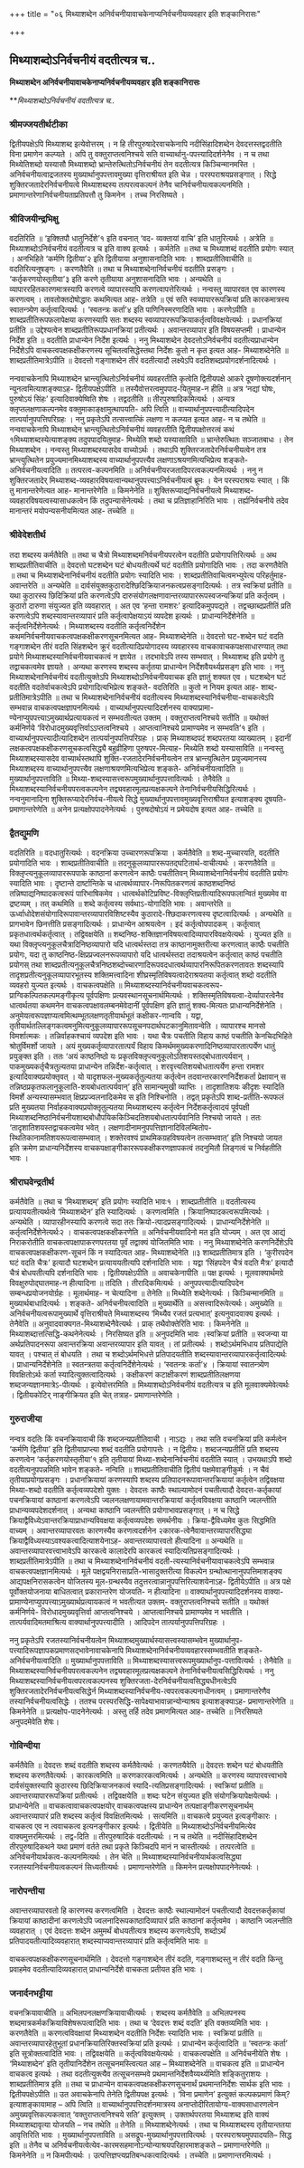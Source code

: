 +++
title = "०६ मिथ्याशब्देन अनिर्वचनीयावाचकेनाप्यनिर्वचनीयव्यवहार इति शङ्कानिरासः"

+++


## मिथ्याशब्दोऽनिर्वचनीयं वदतीत्यत्र च..

**मिथ्याशब्देन अनिर्वचनीयावाचकेनाप्यनिर्वचनीयव्यवहार इति शङ्कानिरासः**

***मिथ्याशब्दोऽनिर्वचनीयं वदतीत्यत्र च..*

### **श्रीमज्जयतीर्थटीका**

द्वितीयपक्षेऽपि मिथ्याशब्द इत्येवोत्तरम् । न हि तीरपुरुषादेरवाचकेनापि नदीसिंहादिशब्देन देवदत्तस्तद्वदतीति विना प्रमाणेन कल्प्यते । अपि तु वक्तुराप्तत्वनिश्चये सति वाच्यार्थानु-पपत्त्यादिदर्शनेनैव । न च तथा मिथ्येतिशब्दो यस्यासौ मिथ्याशब्दो भ्रान्तेरुत्थितोऽनिर्वचनीयं तेन वदतीत्यत्र किञ्चिन्मानमस्ति । अनिर्वचनीयत्वाद्रजतस्य मुख्यार्थानुपपत्तावमुख्या वृत्तिराश्रीयत इति चेन्न । परस्पराश्रयप्रसङ्गात् । सिद्धे शुक्तिरजतादेरनिर्वचनीयत्वे मिथ्याशब्दस्य तत्परत्वकल्पनं तेनैव चानिर्वचनीयत्वकल्पनमिति । प्रमाणान्तरेणानिर्वचनीयताप्रतिपत्तौ तु किमनेन । तच्च निरसिष्यते ।

### **श्रीविजयीन्द्रभिक्षु**

वदतिरिति ॥ ‘इक्श्तिपौ धातुनिर्देशे’१ इति वचनात् ‘वद- व्यक्तायां वाचि’ इति धातुरित्यर्थः । अत्रेति ॥ मिथ्याशब्दोऽनिर्वचनीयं वदतीत्यत्र च इति वाक्य इत्यर्थः । कर्मतेति ॥ तथा च मिथ्याशब्दं वदतीति प्रयोगः स्यात् । अनभिहिते ‘कर्मणि द्वितीया’२ इति द्वितीयाया अनुशासनादिति भावः । शाब्दप्रतीतिवाचीति ॥ वदतिरित्यनुषङ्गः । करणतैवेति ॥ तथा च मिथ्याशब्देनानिर्वचनीयं वदतीति प्रसङ्गः । ‘कर्तृकरणयोस्तृतीया’३ इति करणे तृतीयाया अनुशासनादिति भावः । अन्यथेति ॥ व्यापाररहितकारणमात्रस्यापि करणत्वे व्यापारस्यापि करणत्वापत्तेरित्यर्थः । नन्वस्तु व्यापारवत एव कारणस्य करणत्वम् । तावतोक्तदोषोद्धारः कथमित्यत आह- तत्रेति ॥ एवं सति स्वव्यापाररूपक्रियां प्रति कारकमात्रस्य स्वातन्त्र्येण कर्तृत्वादित्यर्थः । ‘स्वतन्त्रः कर्ता’४ इति पाणिनिस्मरणादिति भावः । करणेऽपीति ॥ शाब्दप्रतीतिरूपफलापेक्षया करणस्यापि सतः शब्दस्य स्वव्यापाररूपक्रियाकर्तृत्वविवक्षयेत्यर्थः । प्रधानक्रियां प्रतीति ॥ उद्देश्यत्वेन शाब्दप्रतीतिरूपप्रधानक्रियां प्रतीत्यर्थः । अवान्तरव्यापार इति विषयसप्तमी । प्राधान्येन निर्देश इति ॥ वदतीति प्राधान्येन निर्देश इत्यर्थः । ननु मिथ्याशब्देन देवदत्तोऽनिर्वचनीयं वदतीत्यप्राधान्येन निर्देशेऽपि वाचकत्वपक्षकक्षीकरणस्य सूचितत्वसिद्धेस्तथा निर्देशः कुतो न कृत इत्यत आह- मिथ्याशब्देनेति ॥ शाब्दप्रतीतिमात्रेऽपीति ॥ देवदत्तो गङ्गाशब्देन तीरं वदतीत्यादौ लक्ष्येऽपि वदतिशब्दप्रयोगदर्शनादित्यर्थः ।

नन्ववाचकेनापि मिथ्याशब्देन भ्रान्त्युत्थितोऽनिर्वचनीयं व्यवहरतीति कृत्वेति द्वितीयपक्षे आकरे दूषणोक्त्यदर्शनान् न्यूनत्वमित्याशङ्क्याऽह- द्वितीयपक्षेऽपीति ॥ तस्यैवोत्तरत्वमुपपाद-यितुमाह-न हीति ॥ अत्र ‘नद्यां घोषः, पुरुषोऽयं सिंहः’ इत्यादिवाक्येष्विति शेषः । तद्वदतीति ॥ तीरपुरुषादिकमित्यर्थः । अन्यत्र क्लृप्तलक्षणाकल्पनमेव वक्तुमाकाङ्क्षामुत्थापयति- अपि त्विति ॥ वाच्यार्थानुपपत्त्यादीत्यादिपदेन तात्पर्यानुपपत्तिपरिग्रहः । ननु प्रकृतेऽपि तत्सत्त्वात्किं लक्षणा न कल्प्यत इत्यत आह- न च तथेति ॥ नन्ववाचकेनापि मिथ्याशब्देन भ्रान्त्युत्थितोऽनिर्वचनीयं व्यवहरतीति द्वितीयपक्षोत्तरत्वं कथं १मिथ्याशब्दस्येत्याशङ्क्य तदुपपादयितुमाह- मिथ्येति शब्दो यस्यासाविति ॥ भ्रान्तेरुत्थितः सञ्जातबाधः । तेन मिथ्याशब्देन । नन्वस्तु मिथ्याशब्दस्यासदेव वाच्योऽर्थः । तथाऽपि शुक्तिरजतादेरनिर्वचनीयत्वेन तत्र भ्रान्त्युत्थितेन प्रयुज्यमानमिथ्याशब्दस्य वाच्यार्थानुपपत्त्यैव लक्षणाऽश्रयणमित्यभिप्रेत्य शङ्कते- अनिर्वचनीयत्वादिति ॥ तत्परत्व-कल्पनमिति ॥ अनिर्वचनीयरजतादिपरत्वकल्पनमित्यर्थः । ननु न शुक्तिरजतादेर् मिथ्याशब्द-व्यवहारविषयत्वान्यथानुपपत्त्याऽनिर्वचनीयत्वं ब्रूमः । येन परस्पराश्रयः स्यात् । किं तु मानान्तरेणेत्यत आह- मानान्तरेणेति ॥ किमनेनेति ॥ शुक्तिरूप्याद्यनिर्वचनीयत्वे मिथ्याशब्द-व्यवहारविषयत्वस्यासाधकत्वेन किं तदुपन्यासेनेत्यर्थः । तथा च प्रतिज्ञाहानिरिति भावः । तर्ह्यनिर्वचनीये तदेव मानान्तरं मयोपन्यसनीयमित्यत आह- तच्चेति ॥

### **श्रीवेदेशतीर्थ**

तदा शब्दस्य कर्मतैवेति ॥ तथा च चैत्रो मिथ्याशब्दमनिर्वचनीयपरत्वेन वदतीति प्रयोगापत्तिरित्यर्थः ॥ अथ शाब्दप्रतीतिवाचीति ॥ देवदत्तो घटशब्देन घटं बोधयतीत्यर्थे घटं वदतीति प्रयोगादिति भावः । तदा करणतैवेति ॥ तथा च मिथ्याशब्देनानिर्वचनीयं वदतीति प्रयोगः स्यादिति भावः । शाब्दप्रतीतिवाचित्वमभ्युपेत्य परिहर्तुमाह- अवान्तरेति ॥ अन्यथेति ॥ दार्वसंयुक्तकुठारादेश्छिदिक्रियाजनकत्वप्रसङ्गादित्यर्थः । तत्र स्वक्रियां प्रतीति ॥ यथा कुठारस्य छिदिक्रियां प्रति करणत्वेऽपि दारुसंयोगलक्षणावान्तरव्यापाररूपस्वजन्यक्रियां प्रति कर्तृत्वम् । कुठारो दारुणा संयुज्यत इति व्यवहारात् । अत एव ‘हन्ता रामशरः’ इत्यादिकमुपपद्यते । तद्वच्छाब्दप्रतीतिं प्रति करणत्वेऽपि शब्दस्यावान्तरव्यापारं प्रति कर्तृत्वापेक्षयाऽयं व्यपदेश इत्यर्थः । प्राधान्यनिर्देशेनेति ॥ कर्तृत्वनिर्देशेनेत्यर्थः । मिथ्याशब्दस्य वदतीति कर्तृत्वनिर्देशेन कथमनिर्वचनीयवाचकत्वपक्षकक्षीकरणसूचनमित्यत आह- मिथ्याशब्देनेति ॥ देवदत्तो घट-शब्देन घटं वदति गङ्गाशब्देन तीरं वदति सिंहशब्देन क्रूरं वदतीत्यादिप्रयोगादस्य व्यवहारस्य वाचकावाचकपक्षसाधारण्यात् तथा प्रयोगे मिथ्याशब्दस्यानिर्वचनीयवाचकत्वं न ज्ञायेत । तदभावेऽपि तस्य सम्भवात् । मिथ्याशब्द इति प्रयोगे तु तद्वाचकत्वमेव ज्ञायते । अन्यथा करणस्य शब्दस्य कर्तृतया प्राधान्येन निर्देशवैयर्थ्यप्रसङ्ग इति भावः । ननु मिथ्याशब्देनानिर्वचनीयं वदतीत्युक्तेऽपि मिथ्याशब्दोऽनिर्वचनीयवाचक इति ज्ञातुं शक्यत एव । घटशब्देन घटं वदतीति वदतेर्वाचकत्वेऽपि प्रयोगादित्यभिप्रेत्य शङ्कते- वदतिरिति ॥ कुतो न नियम इत्यत आह- शाब्द-प्रतीतिमात्रेऽपीति ॥ तथा च मिथ्याशब्देनानिर्वचनीयं वदतीत्यस्य मिथ्याशब्दस्यानिर्वचनीया-वाचकत्वेऽपि सम्भवान्न वाचकत्वपक्षज्ञापनमित्यर्थः । वाच्यार्थानुपपत्त्यादिदर्शनस्य वाक्याप्रामा-ण्येनाप्युपपत्त्याऽमुख्यार्थप्रत्यायकत्वं न सम्भवतीत्यत उक्तम् । वक्तुराप्तत्वनिश्चये सतीति ॥ यथोक्तं कर्मनिर्णये ‘विरोधादमुख्यवृत्तिर्वाऽऽप्तत्वनिश्चये । आप्तत्वानिश्चये प्रामाण्यमेव न सम्भवति’१ इति । वाच्यार्थानुपपत्त्यादीत्यादिशब्देन तात्पर्यानुपपत्तिपरिग्रहः । प्राक् मिथ्याशब्दपदं शब्दपरतया व्याख्यातम् । इदानीं लक्षकत्वपक्षकक्षीकरणसूचकत्वसिद्ध्यै बहुव्रीहिणा पुरुषपर-मित्याह- मिथ्येति शब्दो यस्यासाविति ॥ नन्वस्तु मिथ्याशब्दस्यासदेव वाच्यार्थस्तथापि शुक्ति-रजतादेरनिर्वचनीयत्वेन तत्र भ्रान्त्युत्थितेन प्रयुज्यमानस्य मिथ्याशब्दस्य वाच्यार्थानुपपत्त्यैव लक्षणाश्रयणमित्यभिप्रेत्य शङ्कते- अनिर्वचनीयत्वादिति ॥ मुख्यार्थानुपपत्ताविति ॥ मिथ्या-शब्दस्यासत्त्वरूपमुख्यार्थानुपपत्तावित्यर्थः । तेनैवेति ॥ मिथ्याशब्दस्यानिर्वचनीयपरत्वकल्पनेन तद्व्यवहारमूलप्रत्यक्षकल्पने तेनानिर्वचनीयसिद्धिरित्यर्थः । नन्वनुमानादिना शुक्तिरूप्यादेरनिर्वच-नीयत्वे सिद्धे मुख्यार्थानुपपत्तावमुख्यवृत्तिराश्रीयत इत्याशङ्क्य दूषयति- प्रमाणान्तरेणेति ॥ अनेन प्रत्यक्षोपपादनेनेत्यर्थः । पुरुषदोषोऽयं न प्रमेयदोष इत्यत आह- तच्चेति ॥

### **द्वैतद्युमणि**

वदतिरिति ॥ वदधातुरित्यर्थः । वदनक्रिया उच्चारणरूपक्रिया । कर्मतैवेति ॥ शब्द-मुच्चारयति, वदतीति प्रयोगादिति भावः । शाब्दप्रतीतिवाचीति ॥ तदनुकूलव्यापाररूपतद्घटितार्थ-वाचीत्यर्थः । करणतैवेति ॥ विक्लृप्त्यनुकूलव्यापाररूपपाके काष्ठानां करणत्वेन काष्ठैः पचतीतिवन् मिथ्याशब्देनानिर्वचनीयं वदतीति प्रयोगः स्यादिति भावः । दृष्टान्ते दार्ष्टान्तिके च धात्वर्थव्यापार-निरूपितकरणत्वं काष्ठशब्दनिष्ठं तन्निष्पाद्यनिष्पादकत्वरूपं पारिभाषिकमेव । धात्वर्थकोटिप्रविष्ट-विक्लृप्तिप्रतीत्यादिरूपफलान्वितं मुख्यमेव वा द्रष्टव्यम् । तत् कथमिति ॥ शब्दे कर्तृत्वस्य सर्वथाऽ-योगादिति भावः । अवान्तरेति ॥ ऊर्ध्वाधोदेशसंयोगादिरूपावान्तरव्यापारविशिष्टस्यैव कुठारादे-श्छिदाकरणत्वस्य दृष्टत्वादित्यर्थः । अन्यथेति ॥ प्रागभावेन छिनत्तीति प्रसङ्गादित्यर्थः । प्राधान्येन आश्रयत्वेन । इदं कर्तृत्वोपपादकम् । कर्तृत्वात् प्रकृतधात्वर्थकर्तृत्वात् । तद्विवक्षयेति ॥ शब्दनिष्ठ-शक्तिज्ञानविषयत्वादिव्यापारविवक्षयेत्यर्थः । युज्यत इति ॥ यथा विक्लृप्त्यनुकूलचैत्रादिनिष्ठव्यापारो यदि धात्वर्थस्तदा तत्र काष्ठानामुक्तरीत्या करणत्वात् काष्ठैः पचतीति प्रयोगः, यदा तु काष्ठनिष्ठ-क्षिप्रप्रज्वलनरूपव्यापारो यदि धात्वर्थस्तदा तदाश्रयत्वेन कर्तृत्वात् काष्ठं पचतीति प्रयोगस् तथा शाब्दप्रतीत्यनुकूलचैत्रनिष्ठशब्दोच्चारणादिरूपवदधात्वर्थव्यापारनिरूपितकरणतावतः शब्दस्यापि तादृशप्रतीत्यनुकूलव्यापारभूतस्य शक्तिमत्त्वादिना शीघ्रस्मृतिविषयत्वादेराश्रयतया कर्तृत्वात् शब्दो वदतीति व्यवहरो युज्यत इत्यर्थः । वाचकत्वपक्षेति ॥ मिथ्याशब्दस्यानिर्वचनीयवाचकत्वरूप-प्राग्विकल्पितकल्पमङ्गीकृत्य पूर्वपक्षिणः प्रत्यवस्थानसूचनार्थमित्यर्थः । शक्तिस्मृतिविषयत्वा-देर्व्यापारत्वेनैव धात्वर्थतया कथमनेन वाचकत्वपक्षावलम्बनमेवेदानीं पूर्वपक्षिण इति ज्ञातुं शक्य-मित्यतः प्राधान्यनिर्देशेनेति । अनुमेयत्वरूपज्ञाप्यत्वमित्थम्भूतलक्षणतृतीयार्थभूतं कक्षीकर-णान्वयि । यद्वा, तृतीयार्थतल्लिङ्गकत्वमनुमित्यनुकूलव्यापाररूपसूचनपदार्थघटकानुमितावन्वेति । व्यापारश्च मानसो विमर्शात्मकः । तन्निर्वाहकश्चायं व्यपदेश इति भावः । यथा चैत्रः पचतीति विहाय काष्ठं पचतीति केनचिदभिहिते श्रोतुर्विमर्शो जायते । अयं मुख्यकर्तृव्यापारतात्पर्यं विहाय किमर्थममुख्यकरणादिनिष्ठव्यापारतात्पर्येण धातुं प्रयुङ्क्त इति । ततः ‘अयं काष्ठनिष्ठो यः प्रकृतविक्लृप्त्यनुकूलोऽतिशयस्तद्बोधतात्पर्यवान् । पाकमुख्यकर्तृचैत्रतुल्यतया प्राधान्येन तन्निर्देश-कर्तृत्वात् । शरवृत्त्यतिशयबोधतात्पर्येण हन्ता रामशर इत्यादिवाक्यप्रयोक्तृवत् । यो यादृशफल-मुख्यकर्तृतुल्यतया कर्तृत्वेन तदवान्तरकारणनिर्देशकर्ता प्रेक्षावान् स तन्निष्ठप्रकृतफलानुकूलाति-शयबोधतात्पर्यवान्’ इति सामान्यमुखी व्याप्तिः । तादृशातिशयः कीदृशः स्यादिति विमर्शे अन्यस्यासम्भवात् क्षिप्रप्रज्वलनादिकमेव स इति निश्चिनोति । तद्वत् प्रकृतेऽपि शाब्द-प्रतीति-रूपफलं प्रति मुख्यतया निर्वाहकवाक्यप्रयोक्तृतुल्यतया मिथ्याशब्दस्य कर्तृत्वेन निर्देशकर्तृत्वादयं पूर्वपक्षी मिथ्याशब्दनिष्ठानिर्वचनीयशाब्दबोधौपयिककिञ्चिदतिशयबोधतात्पर्यवानिति निश्चयो जायते । ततः ‘तादृशातिशयस्तद्वाचकत्वमेव भवेत् । लक्षणादीनामनुपपत्तिज्ञानादिविलम्बितोप-स्थितिकानामतिशयरूपत्वासम्भवात् । शक्तेरवश्यं प्राथमिकग्रहविषयत्वेन तत्सम्भवात्’ इति निश्चयो जायत इति क्रमेण प्राधान्यनिर्देशस्य वाचकपक्षाङ्गीकाररूपकक्षीकरणज्ञापकत्वं तदनुमितौ लिङ्गत्वं च निर्वहतीति भावः ।

### **श्रीराघवेन्द्रतीर्थ**

कर्मतैवेति ॥ तथा च ‘मिथ्याशब्दम्’ इति प्रयोगः स्यादिति भावः१ । शाब्दप्रतीतीति ॥ वदतीत्यस्य प्रत्याययतीत्यर्थत्वे ‘मिथ्याशब्देन’ इति स्यादित्यर्थः । करणत्वमिति । क्रियानिष्पादकत्वरूपमित्यर्थः । अन्यथेति । व्यापारहीनस्यापि करणत्वे सदा ततः क्रियो-त्पादप्रसङ्गादित्यर्थः । प्राधान्यनिर्देशेनेति ॥ कर्तृत्वनिर्देशेनेत्यर्थः२ । वाचकत्वपक्षकक्षीकरणेति ॥ अनिर्वचनीयवादिनो मत इति योज्यम् । अत एव आद्यं निराकरोतीति वाचकत्वपक्षापाकरणपरतया पूर्वं तद्वाक्यं योजितमिति भावः । ननु मिथ्याशब्देनेति करणनिर्देशेऽपि वाचकत्वपक्षकक्षीकरण-सूचनं किं न स्यादित्यत आह- मिथ्याशब्देनेति ॥३ शाब्दप्रतीतिमात्र इति । ‘कुरीरपदेन घटं वदति चैत्रः’ इत्यादौ घटशब्देन प्रत्याययतीत्यपि दर्शनादिति भावः । यद्वा ‘सिंहपदेन चैत्रं वदति मैत्रः’ इत्यादौ चैत्रं बोधयतीत्यपि दर्शनादिति भावः । द्वितीयपक्षेऽपीति ॥ अवाचकेनापीति ॥ पक्ष इत्यर्थः । मूलवाक्यार्थमग्रे विवक्षुरुपोद्घातमाह-न हीत्यादिना ॥ तदिति । तीरादिकमित्यर्थः । अनुपपत्त्यादीत्यादिपदेन सम्बन्धप्रयोजनयोर्ग्रहः । मूलार्थमाह- न चेत्यादिना ॥ तेनेति ॥ मिथ्येति शब्देनेत्यर्थः । किञ्चिन्मानमिति ॥ मुख्यार्थबाधादित्यर्थः । शङ्कते- अनिर्वचनीयत्वादिति ॥ मुख्यार्थेति ॥ असत्त्वादिरूपेत्यर्थः। अमुख्येति ॥ अनिर्वचनीयत्वरूपामुख्यार्थे वृत्तिराश्रीयते मिथ्याशब्दस्य ‘मिथ्यैव रजतं प्रत्यभात्’ इत्यनुवादवाक्य इत्यर्थः । तेनैवेति ॥ अनुवादवाक्यगत-मिथ्याशब्देनैवेत्यर्थः । प्राक् तथैवोक्तेरिति भावः । किमनेनेति ॥ मिथ्याशब्दात्तत्सिद्धि-कथनेनेत्यर्थः । निरसिष्यत इति ॥ अनुपदमिति भावः ।स्वक्रियां प्रतीति ॥ स्वजन्या या अर्थप्रतिपादनरूपा अवान्तरक्रिया अवान्तरव्यापार इति यावत् । तां प्रतीत्यर्थः । शब्दोऽर्थमभिधाय प्रतिपाद्येति यावत् । पश्चात् तं बोधयति । तथा च शब्दोऽर्थमभिधत्ते प्रतिपादयतीति शब्दस्यावान्तरव्यापारकर्तृत्वादित्यर्थः । प्राधान्यनिर्देशेनेति ॥ स्वतन्त्रतया कर्तृत्वनिर्देशेनेत्यर्थः । ‘स्वतन्त्रः कर्ता’४ । क्रियायां स्वातन्त्र्येण विवक्षितोऽर्थः कर्ता स्यादित्युक्तत्वादित्यर्थः । कक्षीकरणं कटाक्षीकरणं शाब्दप्रतीतिलक्षणया शब्दजन्यज्ञानमात्रेऽ-पीत्यर्थः । इत्येवोत्तरमिति ॥ मिथ्याशब्दोऽनिर्वचनीयं वदतीत्यत्र च इति मूलवाक्यमेवेत्यर्थः । द्वितीयकोटिर् नाङ्गीक्रियत इति चेत् तत्राह- प्रमाणान्तरेणेति ।

### **गुरुराजीया**

नन्वत्र वदतिः किं वचनक्रियावाची किं शब्दजन्यप्रतीतिवाची । नाऽद्यः । तथा सति वचनक्रियां प्रति कर्मत्वेन ‘कर्मणि द्वितीया’ इति द्वितीयाप्राप्त्या शब्दं वदतीति प्रयोगापत्तेः । न द्वितीयः। शब्दजन्यप्रतीतिं प्रति शब्दस्य करणत्वेन ‘कर्तृकरणयोस्तृतीया’१ इति तृतीयायां मिथ्या-शब्देनानिर्वचनीयं वदतीति स्यात् । उभयथाऽपि शब्दो वदतीत्यनुपपन्नमिति भावेन शङ्कते- नन्विति ॥ शाब्दप्रतीतिवाचीति द्वितीयं पक्षमेवाङ्गीकुर्मः । न चैवं तृतीयाप्रयोगप्रसङ्गः । प्रधानक्रियायां करणस्यापि शब्दस्य प्रतिपादनरूपावान्तरक्रियायां कर्तृत्वेन तद्विवक्षया मिथ्या-शब्दो वदतीति कर्तृत्वव्यपदेशो युक्तः । देवदत्तः काष्ठैः स्थाल्यामोदनं पचतीत्यादौ देवदत्त-कर्तृकायां पचनक्रियायां काष्ठानां करणत्वेऽपि ज्वलनलक्षणायामवान्तरक्रियायां कर्तृत्वविवक्षया काष्ठानि ज्वलन्तीति प्राधान्यव्यपदेशदर्शनात् । अन्यथा काष्ठानि ज्वलन्तीति प्रयोगाभावप्रसङ्गात् । न च सिद्धे क्रियाद्वैविध्येऽवान्तरक्रियाप्राधान्यविवक्षया कर्तृत्वव्यपदेशः समर्थनीयः । क्रिया-द्वैविध्यमेव कुतः सिद्धमिति वाच्यम् । अवान्तरव्यापारवतः कारणस्यैव करणत्वदर्शनेन २कारक-त्वेनैवावान्तरव्यापारसिद्ध्या क्रियाद्वैविध्यस्याऽवश्यकत्वादित्याशयेनाऽह- अवान्तरव्यापारवतो हीत्यादिना ॥ अन्यथेति ॥ अवान्तरव्यापारवत्त्वाभावेऽपि कारकत्वे कालादेरपि कारकत्वं स्यादित्यतिप्रसङ्गादित्यर्थः । शाब्दप्रतीतिमात्रेऽपीति ॥ तथा च मिथ्याशब्देनानिर्वचनीयं वदती-त्यस्यानिर्वचनीयावाचकत्वेऽपि सम्भवान्न वाचकत्वपक्षज्ञानमित्यर्थः । मूले पक्षद्वयनिरासाप्रति-भासादुक्तरीत्या विकल्पेन ग्रन्थोत्थानानुपपत्तिमाशङ्क्य आद्यपक्षनिरासकत्वेन योजितस्य मूल-ग्रन्थस्यैव तदुत्तरत्वान्नानुपपत्तिरित्याशयेनाऽह- द्वितीयेऽपीति ॥ अत्र पक्षे पूर्वोक्तयोजनाया बाधितत्वात् प्रकारान्तरेण योजयति- न हीत्यादिना ॥ वाक्यार्थानुपपत्त्यादिदर्शनस्य वाक्या-प्रामाण्येनाप्युपपत्त्याऽमुख्यार्थप्रत्यायकत्वं न भवतीत्यत उक्तम्- वक्तुराप्तत्वनिश्चये सतीति ॥ यथोक्तं कर्मनिर्णये- विरोधादमुख्यवृत्तिर्वा आप्तत्वनिश्चये । आप्तत्वानिश्चये प्रामाण्यमेव न भवतीति । तात्पर्यवादिमतमाश्रित्य वाक्यार्थानुपपत्त्यादीति । आदिपदेन तात्पर्यानुपपत्तिपरिग्रहः ।

ननु प्रकृतेऽपि रजतस्यानिर्वचनीयत्वेन मिथ्याशब्दमुख्यार्थस्यासत्त्वस्यासम्भवेन मुख्यार्थानुप-पत्त्यादिरूपज्ञापकप्रमाणसद्भावेनावाचकेनापि मिथ्याशब्देनानिर्वचनीयव्यवहारस्सम्भवतीति शङ्कते- अनिर्वचनीयत्वादिति ॥ मुख्यार्थानुपपत्ताविति ॥ मिथ्याशब्दस्यासत्त्वरूपमुख्यार्थानुप-पत्तावित्यर्थः । तेनैवेति ॥ मिथ्याशब्दस्यानिर्वचनीयपरत्वकल्पनेन तद्व्यवहारमूलप्रत्यक्षकल्पने तेनानिर्वचनीयत्वसिद्धिरित्यर्थः । ननु मिथ्याशब्दस्यानिर्वचनीयत्वपरत्वकल्पनस्य शुक्तिरजता-देरनिर्वचनीयत्वसिद्ध्यधीनत्वेऽपि शुक्तिरजतादेरनिर्वचनीयत्वसिद्धेर्न मिथ्याशब्दस्यानिर्वचनीय-त्वपरत्वकल्पनाधीनत्वम् । प्रमाणान्तरेणैव तस्यानिर्वचनीयत्वसिद्धेः । ततश्च परस्परसिद्धि-सापेक्ष्याभावान्नान्योन्याश्रय इत्याशङ्क्याऽह- प्रमाणान्तरेणेति ॥ किमनेनेति ॥ प्रत्यक्षोप-पादनेनेत्यर्थः । अस्तु तर्हि तदेव प्रमाणमित्यत आह- तच्चेति ॥ निरसिष्यते अनुपदमेवेति शेषः।

### **गोविन्दीया**

कर्मतैवेति ॥ देवदत्तः शब्दं वदतीति शब्दस्य कर्मतैवेत्यर्थः । करणतयैवेति ॥ देवदत्तः शब्देन घटं बोधयतीति शब्दस्य करणतैवेत्यर्थः । कारकत्वमिति ॥ करणकारकत्वमित्यर्थः । अन्यथेति ॥ करणस्य व्यापारवत्त्वाभावे दार्वसंयुक्तस्यापि कुठारस्य छिदिक्रियाजनकत्वं स्यादि-त्यतिप्रसङ्गादित्यर्थः । स्वक्रियां प्रतीति ॥ अवान्तरव्यापाररूपक्रियां प्रतीत्यर्थः । तद्विवक्षयेति ॥ शब्दः घटेन संयुज्यत इति संयोगक्रियापेक्षयेत्यर्थः । प्राधान्येनेति ॥ वाचकत्वावाचकत्वपक्षयोर् वाचकत्वपक्षस्य प्राधान्येन तत्पक्षाङ्गीकरणसूचनार्थम् अवान्तरव्यापारं प्रति शब्दस्य कर्तृत्वं विवक्षितमित्यर्थः । सत्यमिति ॥ वाचकत्वे प्रयुज्यत इत्यङ्गीकारः । वाचकत्व एव न त्ववाचकत्व इत्यनङ्गीकार इत्यर्थः । द्वितीयेति ॥ मिथ्याशब्दोऽनिर्वचनीयमित्येव वाक्यमुत्तरमित्यर्थः । तद्व-दिति ॥ तीरपुरुषादिकं वदतीत्यर्थः । न च तथेति ॥ नदीसिंहादिशब्देन तीरपुरुषादिकथने यथा प्रमाणं वर्तते तथा प्रकृते किञ्चिदपि मानं न चास्तीत्यर्थः । तत्परत्वेति ॥ अनिर्वचनीयार्थकत्व-कल्पनमित्यर्थः । तेन चेति ॥ मिथ्याशब्दस्यानिर्वचनीयार्थकत्वसिद्ध्या रजतस्यानिर्वचनीयत्वकल्पनं सिध्यतीत्यर्थः । प्रमाणान्तरेणेति ॥ किमनेन प्रत्यक्षोपपादनेनेत्यर्थः ।

### **नारोपन्तीया**

अवान्तरव्यापारवतो हि कारणस्य करणत्वमिति । देवदत्तः काष्ठैः स्थाल्यामोदनं पचतीत्यादौ देवदत्तकर्तृकायां क्रियायां काष्ठादीनां करणत्वेऽपि ज्वलनादिरूपकाष्ठादिव्यापारं प्रति काष्ठानां कर्तृत्वमेव । काष्ठानि ज्वलन्तीति व्यवहारात् । एवं देवदत्तः शब्देन अमुमर्थं बोधयतीत्यत्र शब्दस्य करणत्वेऽपि, शब्दोऽर्थं प्रतिपादयतीत्यादिव्यवहारात् शब्दस्याप्यवान्तरव्यापारं प्रति कर्तृत्वमिति भावः ॥

वाचकत्वपक्षकक्षीकरणसूचनार्थमिति । देवदत्तो गङ्गाशब्देन तीरं वदति, गङ्गाशब्दस्तु न तीरं वदति किन्तु प्रवाहमेव वदतीत्यादिव्यवहारात् प्राधान्यनिर्देशे वाचकता प्रतीयत इति भावः ।

### **जनार्दनभट्टीया**

वचनक्रियावाचीति ॥ अभिलपनलक्षणक्रियावाचीत्यर्थः । शब्दस्य कर्मतैवेति ॥ अभिलपनस्य शब्दमात्रकर्मकक्रियाविशेषरूपत्वादिति भावः । तथा च ‘देवदत्तः शब्दं वदति’ इति वक्तव्यमिति भावः । करणतैवेति ॥ करणत्वविवक्षायां मिथ्याशब्देन वदतीति निर्देशः स्यादिति भावः । स्वक्रियां प्रतीति ॥ अवान्तरव्यापारहेतुभूतां प्रधानक्रियातिरिक्तस्वक्रियां प्रति इत्यर्थः । प्राधान्येन कर्तृत्वादिति ॥ ‘स्वतन्त्रः कर्ता’ इति सूत्रोक्तत्वादिति भावः । तद्विवक्षयेति ॥ कर्तृत्वविवक्षयेत्यर्थः । वाचकत्वपक्षेति ॥ अनिर्वचनीयेति शेषः । ‘मिथ्याशब्देन’ इति तृतीयानिर्देशेन तत्सूचनमस्त्वित्यत आह – मिथ्याशब्देनेति ॥ वाचकत्व इति ॥ प्राधान्येन वाचकत्व इत्यर्थः । तथा वदतीत्युक्त्यैव तत्सूचनसम्भवे प्रथमान्तनिर्देशवैय्यर्थ्यमिति शङ्कितुराशयः । शाब्दप्रतीतिमात्र इति ॥ तथा च प्राधान्येन वाचकत्वपक्षकक्षीकरणसूचनार्थं प्रथमान्तनिर्देशः सार्थक इति भावः । द्वितीयपक्षेऽपीति ॥ उत अवाचकेनापि तेनेति द्वितीयपक्ष इत्यर्थः । ‘विना प्रमाणेन’ इत्युक्तं कल्पकप्रमाणं किम्? इत्याशङ्कायामाह – अपि त्विति ॥ वाच्यार्थानुपपत्तिदर्शनमात्रस्य अनाप्तोदीरितायोग्य-वाक्यसाधारणत्वेन अमुख्यवृत्तिकल्पकत्वात् ‘वक्तुराप्तत्वनिश्चये सति’ इत्युक्तम् । उक्तार्थपरतया मिथ्याशब्द इति वाक्यं मिथ्याशब्दावृत्या योजयति – नच तथेति ॥ तेनेति ॥ मिथ्याशब्देनेत्यर्थः । तथा च मिथ्याशब्दस्य तृतीयान्ततया आवृत्तिरिति भावः । मुख्यार्थानुपपत्ताविति ॥ असद्रूप-मुख्यार्थानुपपत्तावित्यर्थः । परस्पराश्रयमुपपादयति– सिद्ध इति ॥ तेनैव च अनिर्वचनीयत्वेत्येव-कारमसहमानोऽन्योन्याश्रयपरिहारमाशङ्कते – प्रमाणान्तरेणेति ॥ किमनेनेति ॥ न किमपीत्यर्थः । उत्पत्तिज्ञप्त्यप्रतिबन्धकत्वादित्यर्थः । तच्चेति ॥ प्रमाणान्तरमित्यर्थः ।

